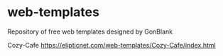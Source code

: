 # web-templates
Repository of free web templates designed by GonBlank

Cozy-Cafe
https://elipticnet.com/web-templates/Cozy-Cafe/index.html
